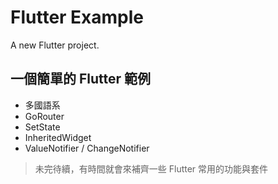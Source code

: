 # Flutter Example

A new Flutter project.

## 一個簡單的 Flutter 範例
- 多國語系
- GoRouter
- SetState
- InheritedWidget
- ValueNotifier / ChangeNotifier

> 未完待續，有時間就會來補齊一些 Flutter 常用的功能與套件